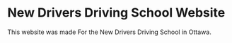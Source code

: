 # New Drivers Driving School Website
This website was made For the New Drivers Driving School in Ottawa.
